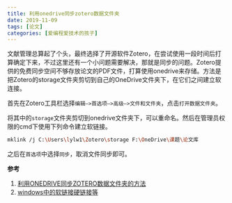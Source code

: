 ```yaml
---
title: 利用onedrive同步zotero数据文件夹
date: 2019-11-09
tags: [论文]
categories: [爱编程爱技术的孩子]
---
```


文献管理总算起了个头，最终选择了开源软件Zotero，在尝试使用一段时间后打算确定下来，不过这里还有一个小问题需要解决，那就是同步的问题。Zotero提供的免费同步空间不够存放论文的PDF文件，打算使用onedrive来存储。方法是把Zotero的storage文件夹剪切到自己的OneDrive文件夹下，在它们之间建立软连接。

首先在Zotero工具栏选择`编辑—>首选项—>高级—>文件和文件夹`，点击`打开数据文件夹`。

将其中的`storage`文件夹剪切到onedrive文件夹下，可以重命名。然后在管理员权限的cmd下使用下列命令建立软链接。

```bash
mklink /j C:\Users\lylw1\Zotero\storage F:\OneDrive\课题\论文库
```

之后在`首选项`中选择`同步`，取消文件同步即可。

**参考**

1. [利用ONEDRIVE同步ZOTERO数据文件夹的方法](https://www.junjienotes.com/tips/%E5%88%A9%E7%94%A8onedrive%E5%90%8C%E6%AD%A5zotero%E6%95%B0%E6%8D%AE%E6%96%87%E4%BB%B6%E5%A4%B9%E7%9A%84%E6%96%B9%E6%B3%95/)
2. [windows中的软链接硬链接等](https://www.cnblogs.com/Akkuman/p/9688311.html)